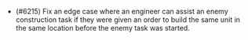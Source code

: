 - (#6215) Fix an edge case where an engineer can assist an enemy construction task if they were given an order to build the same unit in the same location before the enemy task was started.